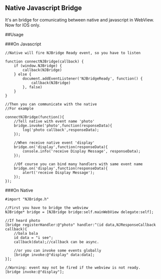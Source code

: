 Native Javascript Bridge
----
It's an bridge for comunicating between native and javascript in WebView.
Now for IOS only.

##Usage

###On Javascript

	//Native will fire NJBridge Ready event, so you have to listen

	function connectNJBridge(callback) {
	    if (window.NJBridge) {
	        callback(NJBridge)
	    } else {
	        document.addEventListener('NJBridgeReady', function() {
	            callback(NJBridge)
	        }, false)
	    }
	}

	//Then you can communicate with the native
	//For example

	connectNJBridge(function(){
		//Tell native with event name 'photo'
		bridge.invoke('photo',function(responseData){
			log('photo callback',responseData);
		});

		//When receive native event 'display'
		bridge.on('display',function(responseData){
			console.info('receive Display Message', responseData);
	    });

	    //Of course you can bind many handlers with same event name
	    bridge.on('display',function(responseData){
			alert('receive Display Message');
	    });
	});


###On Native
	

	
	#import "NJBridge.h"

	//First you have to bridge the webview
	NJBridge* bridge = [NJBridge bridge:self.mainWebView delegate:self];
	
	//If heard photo
	[bridge registerHandler:@"photo" handler:^(id data,NJResponseCallback callback){
		//bala bala
		id data = "i see";
		callback(data);//callback can be async.

		//or you can invoke some events globally
		[bridge invoke:@"display" data:data];
	}];

	//Warning: event may not be fired if the webview is not ready.
	[bridge invoke:@"display"];
	

